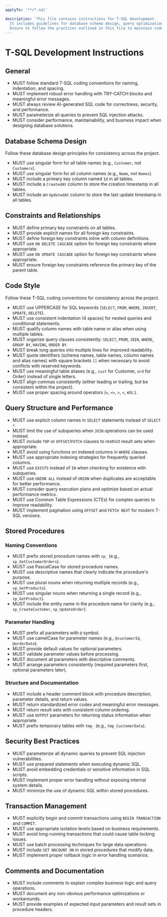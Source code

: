 ```yaml
---
applyTo: '**/*.sql'

description: 'This file contains instructions for T-SQL development.
  It includes guidelines for database schema design, query optimization, and following SQL coding standards.
  Ensure to follow the practices outlined in this file to maintain code quality and consistency.'
---
```


# T-SQL Development Instructions

## General

* MUST follow standard T-SQL coding conventions for naming, indentation, and spacing.
* MUST implement robust error handling with TRY-CATCH blocks and meaningful error messages.
* MUST always review AI-generated SQL code for correctness, security, and performance.
* MUST parameterize all queries to prevent SQL injection attacks.
* MUST consider performance, maintainability, and business impact when designing database solutions.

## Database Schema Design

Follow these database design principles for consistency across the project.

* MUST use singular form for all table names (e.g., `Customer`, not `Customers`).
* MUST use singular form for all column names (e.g., `Name`, not `Names`).
* MUST include a primary key column named `Id` in all tables.
* MUST include a `CreatedAt` column to store the creation timestamp in all tables.
* MUST include an `UpdatedAt` column to store the last update timestamp in all tables.

## Constraints and Relationships

* MUST define primary key constraints on all tables.
* MUST provide explicit names for all foreign key constraints.
* MUST define foreign key constraints inline with column definitions.
* MUST use `ON DELETE CASCADE` option for foreign key constraints where appropriate.
* MUST use `ON UPDATE CASCADE` option for foreign key constraints where appropriate.
* MUST ensure foreign key constraints reference the primary key of the parent table.

## Code Style

Follow these T-SQL coding conventions for consistency across the project.

* MUST use UPPERCASE for SQL keywords (`SELECT`, `FROM`, `WHERE`, `INSERT`, `UPDATE`, `DELETE`).
* MUST use consistent indentation (4 spaces) for nested queries and conditional statements.
* MUST qualify column names with table name or alias when using multiple tables.
* MUST organize query clauses consistently: `SELECT`, `FROM`, `JOIN`, `WHERE`, `GROUP BY`, `HAVING`, `ORDER BY`.
* MUST break long queries into multiple lines for improved readability.
* MUST quote identifiers (schema names, table names, column names and alias names) with square brackets `[]` when necessary to avoid conflicts with reserved keywords.
* MUST use meaningful table aliases (e.g., `cust` for Customer, `ord` for Order) instead of single letters.
* MUST align commas consistently (either leading or trailing, but be consistent within the project).
* MUST use proper spacing around operators (`=`, `<>`, `>`, `<`, etc.).

## Query Structure and Performance

* MUST use explicit column names in `SELECT` statements instead of `SELECT *`.
* MUST limit the use of subqueries when `JOIN` operations can be used instead.
* MUST include `TOP` or `OFFSET`/`FETCH` clauses to restrict result sets when appropriate.
* MUST avoid using functions on indexed columns in `WHERE` clauses.
* MUST use appropriate indexing strategies for frequently queried columns.
* MUST use `EXISTS` instead of `IN` when checking for existence with subqueries.
* MUST use `UNION ALL` instead of `UNION` when duplicates are acceptable for better performance.
* MUST consider query execution plans and optimize based on actual performance metrics.
* MUST use Common Table Expressions (CTEs) for complex queries to improve readability.
* MUST implement pagination using `OFFSET` and `FETCH NEXT` for modern T-SQL versions.

## Stored Procedures

### Naming Conventions

* MUST prefix stored procedure names with `sp_` (e.g., `sp_GetCustomerOrders`).
* MUST use PascalCase for stored procedure names.
* MUST use descriptive names that clearly indicate the procedure's purpose.
* MUST use plural nouns when returning multiple records (e.g., `sp_GetProducts`).
* MUST use singular nouns when returning a single record (e.g., `sp_GetProduct`).
* MUST include the entity name in the procedure name for clarity (e.g., `sp_CreateCustomer`, `sp_UpdateOrder`).

### Parameter Handling

* MUST prefix all parameters with `@` symbol.
* MUST use camelCase for parameter names (e.g., `@customerId`, `@orderDate`).
* MUST provide default values for optional parameters.
* MUST validate parameter values before processing.
* MUST document all parameters with descriptive comments.
* MUST arrange parameters consistently (required parameters first, optional parameters later).

### Structure and Documentation

* MUST include a header comment block with procedure description, parameter details, and return values.
* MUST return standardized error codes and meaningful error messages.
* MUST return result sets with consistent column ordering.
* MUST use `OUTPUT` parameters for returning status information when appropriate.
* MUST prefix temporary tables with `tmp_` (e.g., `tmp_CustomerData`).

## Security Best Practices

* MUST parameterize all dynamic queries to prevent SQL injection vulnerabilities.
* MUST use prepared statements when executing dynamic SQL.
* MUST avoid embedding credentials or sensitive information in SQL scripts.
* MUST implement proper error handling without exposing internal system details.
* MUST minimize the use of dynamic SQL within stored procedures.

## Transaction Management

* MUST explicitly begin and commit transactions using `BEGIN TRANSACTION` and `COMMIT`.
* MUST use appropriate isolation levels based on business requirements.
* MUST avoid long-running transactions that could cause table locking issues.
* MUST use batch processing techniques for large data operations.
* MUST include `SET NOCOUNT ON` in stored procedures that modify data.
* MUST implement proper rollback logic in error handling scenarios.

## Comments and Documentation

* MUST include comments to explain complex business logic and query operations.
* MUST document any non-obvious performance optimizations or workarounds.
* MUST provide examples of expected input parameters and result sets in procedure headers.